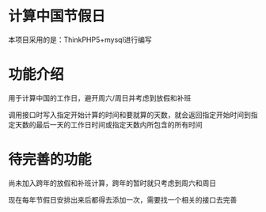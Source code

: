 # 计算中国节假日

本项目采用的是：ThinkPHP5+mysql进行编写

# 功能介绍
  用于计算中国的工作日，避开周六/周日并考虑到放假和补班
  
  调用接口时写入指定开始计算的时间和要就算的天数，就会返回指定开始时间到指定天数的最后一天的工作日时间或指定天数内所包含的所有时间
  
# 待完善的功能
  尚未加入跨年的放假和补班计算，跨年的暂时就只考虑到周六和周日
  
  现在每年节假日安排出来后都得去添加一次，需要找一个相关的接口去完善
